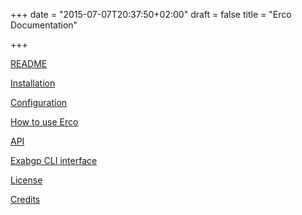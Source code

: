 +++
date = "2015-07-07T20:37:50+02:00"
draft = false
title = "Erco Documentation"

+++

[README](https://git.framasoft.org/luc/erco#README)

[Installation](/doc/installation.html)

[Configuration](/doc/configuration.html)

[How to use Erco](/doc/usage.html)

[API](/demo/api/index.html)

[Exabgp CLI interface](/doc/cli.html)

[License](/doc/license.html)

[Credits](/doc/credits.html)
